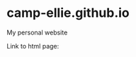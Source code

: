 # camp-ellie.github.io
My personal website

Link to html page: <a href="./source/ufoReport.html"></a>

